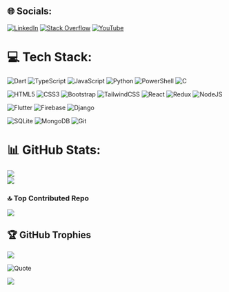 ## 🌐 Socials:
[![LinkedIn](https://img.shields.io/badge/LinkedIn-%230077B5.svg?logo=linkedin&logoColor=white)](https://linkedin.com/in/carlos-mariano-cardoso) [![Stack Overflow](https://img.shields.io/badge/-Stackoverflow-FE7A16?logo=stack-overflow&logoColor=white)](https://stackoverflow.com/users/19912446) [![YouTube](https://img.shields.io/badge/YouTube-%23FF0000.svg?logo=YouTube&logoColor=white)](https://youtube.com/@@_aumaca) 

# 💻 Tech Stack:
![Dart](https://img.shields.io/badge/dart-%230175C2.svg?style=flat&logo=dart&logoColor=white) 
![TypeScript](https://img.shields.io/badge/typescript-%23007ACC.svg?style=flat&logo=typescript&logoColor=white) 
![JavaScript](https://img.shields.io/badge/javascript-%23323330.svg?style=flat&logo=javascript&logoColor=%23F7DF1E) 
![Python](https://img.shields.io/badge/python-3670A0?style=flat&logo=python&logoColor=ffdd54) 
![PowerShell](https://img.shields.io/badge/PowerShell-%235391FE.svg?style=flat&logo=powershell&logoColor=white) 
![C](https://img.shields.io/badge/c-%2300599C.svg?style=flat&logo=c&logoColor=white) 

![HTML5](https://img.shields.io/badge/html5-%23E34F26.svg?style=flat&logo=html5&logoColor=white) 
![CSS3](https://img.shields.io/badge/css3-%231572B6.svg?style=flat&logo=css3&logoColor=white) 
![Bootstrap](https://img.shields.io/badge/bootstrap-%238511FA.svg?style=flat&logo=bootstrap&logoColor=white) 
![TailwindCSS](https://img.shields.io/badge/tailwindcss-%2338B2AC.svg?style=flat&logo=tailwind-css&logoColor=white) 
![React](https://img.shields.io/badge/react-%2320232a.svg?style=flat&logo=react&logoColor=%2361DAFB) 
![Redux](https://img.shields.io/badge/redux-%23593d88.svg?style=flat&logo=redux&logoColor=white) 
![NodeJS](https://img.shields.io/badge/node.js-6DA55F?style=flat&logo=node.js&logoColor=white) 

![Flutter](https://img.shields.io/badge/Flutter-%2302569B.svg?style=flat&logo=Flutter&logoColor=white) 
![Firebase](https://img.shields.io/badge/firebase-%23039BE5.svg?style=flat&logo=firebase) 
![Django](https://img.shields.io/badge/django-%23092E20.svg?style=flat&logo=django&logoColor=white) 

![SQLite](https://img.shields.io/badge/sqlite-%2307405e.svg?style=flat&logo=sqlite&logoColor=white) 
![MongoDB](https://img.shields.io/badge/MongoDB-%234ea94b.svg?style=flat&logo=mongodb&logoColor=white) 
![Git](https://img.shields.io/badge/git-%23F05033.svg?style=flat&logo=git&logoColor=white) 

# 📊 GitHub Stats:
![](https://github-readme-streak-stats.herokuapp.com/?user=Aumaca&theme=dark&hide_border=false)<br/>
![](https://github-readme-stats.vercel.app/api/top-langs/?username=Aumaca&theme=dark&hide_border=false&include_all_commits=false&count_private=false&layout=compact)


### 🔝 Top Contributed Repo
![](https://github-contributor-stats.vercel.app/api?username=Aumaca&limit=5&theme=transparent&combine_all_yearly_contributions=true)

## 🏆 GitHub Trophies
![](https://github-profile-trophy.vercel.app/?username=Aumaca&theme=radical&no-frame=false&no-bg=true&margin-w=4)

![Quote](https://quotes-github-readme.vercel.app/api?type=vertical&quote=I%20must%20not%20fear.%20Fear%20is%20the%20mind-killer.%20I%20will%20face%20my%20fear.%20Where%20the%20fear%20has%20gone%20there%20will%20be%20nothing.%20Only%20I%20will%20remain.&author=Frank%20Herbert&theme=algolia&border=true)

[![](https://visitcount.itsvg.in/api?id=Aumaca&icon=5&color=0)](https://visitcount.itsvg.in)
